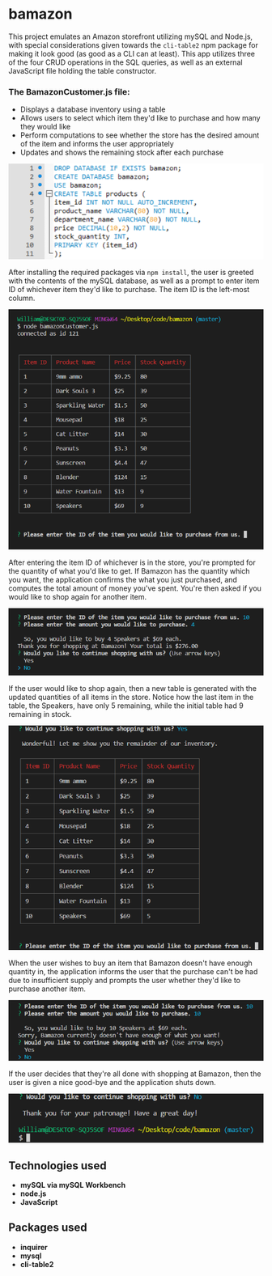 # bamazon
This project emulates an Amazon storefront utilizing mySQL and Node.js, with special considerations given towards the `cli-table2` npm package for making it look good (as good as a CLI can at least). This app utilizes three of the four CRUD operations in the SQL queries, as well as an external JavaScript file holding the table constructor.

### The BamazonCustomer.js file:
* Displays a database inventory using a table
* Allows users to select which item they'd like to purchase and how many they would like
* Perform computations to see whether the store has the desired amount of the item and informs the user appropriately
* Updates and shows the remaining stock after each purchase

![Image of mySQL schema used](/images/mysql.png "The creation and skeleton of the bamazon database table")

After installing the required packages via `npm install`, the user is greeted with the contents of the mySQL database, as well as a prompt to enter item ID of whichever item they'd like to purchase. The item ID is the left-most column.

![Image of first interaction with bamazonCustomer.js](/images/bamazon1.png "Image of first interaction with bamazonCustomer.js")

After entering the item ID of whichever is in the store, you're prompted for the quantity of what you'd like to get. If Bamazon has the quantity which you want, the application confirms the what you just purchased, and computes the total amount of money you've spent. You're then asked if you would like to shop again for another item.

![Image of successful purchase with bamazon](/images/bamazon2.png "Image of successful purchase with bamazon")

If the user would like to shop again, then a new table is generated with the updated quantities of all items in the store. Notice how the last item in the table, the Speakers, have only 5 remaining, while the initial table had 9 remaining in stock.

![Image of updated inventory](/images/bamazon3.png "Image of updated inventory")

When the user wishes to buy an item that Bamazon doesn't have enough quantity in, the application informs the user that the purchase can't be had due to insufficient supply and prompts the user whether they'd like to purchase another item.

![Image of failed transaction](/images/bamazon4.png "Image of failed transaction")

If the user decides that they're all done with shopping at Bamazon, then the user is given a nice good-bye and the application shuts down.

![Image of user declining to shop further](/images/bamazon5.png "Image of user declining to shop further")

## Technologies used
* __mySQL via mySQL Workbench__
* __node.js__
* __JavaScript__

## Packages used
* __inquirer__
* __mysql__
* __cli-table2__
